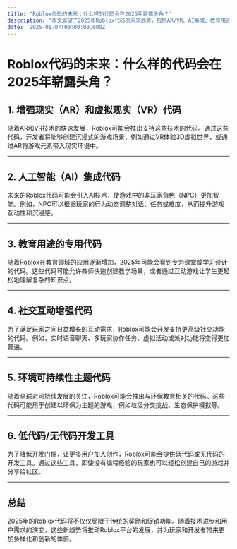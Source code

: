 ```yaml
---
title: "Roblox代码的未来：什么样的代码会在2025年崭露头角？"
description: "本文展望了2025年Roblox代码的未来趋势，包括AR/VR、AI集成、教育用途等领域可能崭露头角的代码类型。"
date: '2025-01-07T00:00:00.000Z'
---
```


# Roblox代码的未来：什么样的代码会在2025年崭露头角？

## 1. 增强现实（AR）和虚拟现实（VR）代码

随着AR和VR技术的快速发展，Roblox可能会推出支持这些技术的代码。通过这些代码，开发者将能够创建沉浸式的游戏场景，例如通过VR体验3D虚拟世界，或通过AR将游戏元素带入现实环境中。

---

## 2. 人工智能（AI）集成代码

未来的Roblox代码可能会引入AI技术，使游戏中的非玩家角色（NPC）更加智能。例如，NPC可以根据玩家的行为动态调整对话、任务或难度，从而提升游戏互动性和沉浸感。

---

## 3. 教育用途的专用代码

随着Roblox在教育领域的应用逐渐增加，2025年可能会看到专为课堂或学习设计的代码。这些代码可能允许教师快速创建教学场景，或者通过互动游戏让学生更轻松地理解复杂的知识点。

---

## 4. 社交互动增强代码

为了满足玩家之间日益增长的互动需求，Roblox可能会开发支持更高级社交功能的代码。例如，实时语音聊天、多玩家协作任务、虚拟活动或派对功能将变得更加普遍。

---

## 5. 环境可持续性主题代码

随着全球对可持续发展的关注，Roblox可能会推出与环保教育相关的代码。这些代码可能用于创建以环保为主题的游戏，例如垃圾分类挑战、生态保护模拟等。

---

## 6. 低代码/无代码开发工具

为了降低开发门槛，让更多用户加入创作，Roblox可能会提供低代码或无代码的开发工具。通过这些工具，即使没有编程经验的玩家也可以轻松创建自己的游戏并分享给社区。

---

## 总结

2025年的Roblox代码将不仅仅局限于传统的奖励和促销功能。随着技术进步和用户需求的演变，这些新趋势将推动Roblox平台的发展，并为玩家和开发者带来更加多样化和创新的体验。
